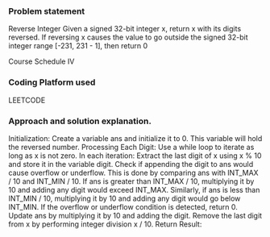 

### Problem statement

Reverse Integer
Given a signed 32-bit integer x, return x with its digits reversed. If reversing x causes the value to go outside the signed 32-bit integer range [-231, 231 - 1], then return 0

Course Schedule IV

### Coding Platform used
LEETCODE

###	Approach and solution explanation.

Initialization:
Create a variable ans and initialize it to 0. This variable will hold the reversed number.
Processing Each Digit:
Use a while loop to iterate as long as x is not zero. In each iteration:
Extract the last digit of x using x % 10 and store it in the variable digit.
Check if appending the digit to ans would cause overflow or underflow. This is done by comparing ans with INT_MAX / 10 and INT_MIN / 10.
If ans is greater than INT_MAX / 10, multiplying it by 10 and adding any digit would exceed INT_MAX.
Similarly, if ans is less than INT_MIN / 10, multiplying it by 10 and adding any digit would go below INT_MIN.
If the overflow or underflow condition is detected, return 0.
Update ans by multiplying it by 10 and adding the digit.
Remove the last digit from x by performing integer division x / 10.
Return Result:
